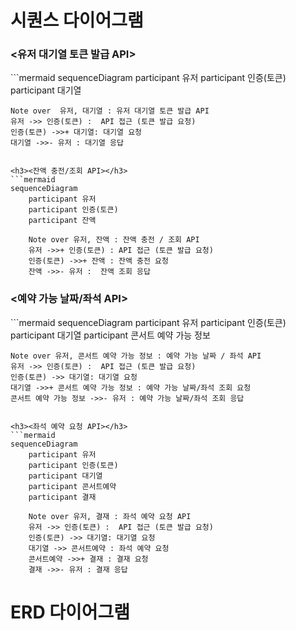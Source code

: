 <h1>시퀀스 다이어그램</h1>

<h3><유저 대기열 토큰 발급 API></h3>
```mermaid
sequenceDiagram
    participant 유저
    participant 인증(토큰)
    participant 대기열

    Note over  유저, 대기열 : 유저 대기열 토큰 발급 API
    유저 ->> 인증(토큰) :  API 접근 (토큰 발급 요청)
    인증(토큰) ->>+ 대기열: 대기열 요청
    대기열 ->>- 유저 : 대기열 응답

```

<h3><잔액 충전/조회 API></h3>
```mermaid
sequenceDiagram
    participant 유저
    participant 인증(토큰)
    participant 잔액

    Note over 유저, 잔액 : 잔액 충전 / 조회 API
    유저 ->>+ 인증(토큰) : API 접근 (토큰 발급 요청)
    인증(토큰) ->>+ 잔액 : 잔액 충전 요청
    잔액 ->>- 유저 :  잔액 조회 응답
```

<h3><예약 가능 날짜/좌석 API></h3>
```mermaid
sequenceDiagram
    participant 유저
    participant 인증(토큰)
    participant 대기열
    participant 콘서트 예약 가능 정보

    Note over 유저, 콘서트 예약 가능 정보 : 예약 가능 날짜 / 좌석 API
    유저 ->> 인증(토큰) :  API 접근 (토큰 발급 요청)
    인증(토큰) ->> 대기열: 대기열 요청
    대기열 ->>+ 콘서트 예약 가능 정보 : 예약 가능 날짜/좌석 조회 요청
    콘서트 예약 가능 정보 ->>- 유저 : 예약 가능 날짜/좌석 조회 응답
```

<h3><좌석 예약 요청 API></h3>
```mermaid
sequenceDiagram
    participant 유저
    participant 인증(토큰)
    participant 대기열
    participant 콘서트예약
    participant 결재

    Note over 유저, 결재 : 좌석 예약 요청 API
    유저 ->> 인증(토큰) :  API 접근 (토큰 발급 요청)
    인증(토큰) ->> 대기열: 대기열 요청
    대기열 ->> 콘서트예약 : 좌석 예약 요청
    콘서트예약 ->>+ 결재 : 결재 요청
    결재 ->>- 유저 : 결재 응답

```

<h1>ERD 다이어그램</h1>

